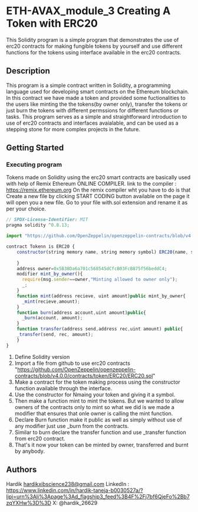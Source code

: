 # ETH-AVAX_module_3 Creating A Token with ERC20

This Solidity program is a simple program that demonstrates the use of erc20 contracts for making fungible tokens by yourself and use different functions for the tokens using interface available in the erc20 contracts.

## Description

This program is a simple contract written in Solidity, a programming language used for developing smart contracts on the Ethereum blockchain. In this contract we have made a token and provided some fuctionalities to the users like minting the the tokens(by owner only), transfer the tokens or just burn the tokens with different permssions for different functions or tasks. This program serves as a simple and straightforward introduction to use of erc20 contracts and interfaces avaialable, and can be used as a stepping stone for more complex projects in the future.

## Getting Started

### Executing program

Tokens made on Solidity using the erc20 smart contracts are basically used with help of Remix Ethereum ONLINE COMPILER. link to the compiler : https://remix.ethereum.org
On the remix compiler wht you have to do is that Create a new file by clicking START CODING button available on the page it will open you a new file. Go to your file with.sol extension and rename it as per your choice.
```javascript
// SPDX-License-Identifier: MIT
pragma solidity ^0.8.13;

import "https://github.com/OpenZeppelin/openzeppelin-contracts/blob/v4.0.0/contracts/token/ERC20/ERC20.sol";

contract Tokenn is ERC20 {
    constructor(string memory name, string memory symbol) ERC20(name, symbol) {
        
    }
    address owner=0x5B38Da6a701c568545dCfcB03FcB875f56beddC4;
    modifier mint_by_owner(){
      require(msg.sender==owner,"Minting allowed to owner only");
      _;
    }
    function mint(address recieve, uint amount)public mint_by_owner{
      _mint(recieve,amount);
    }
    function burn(address account,uint amount)public{
      _burn(account, amount);
    }
    function transfer(address send,address rec,uint amount) public{
    _transfer(send, rec, amount);
    }
}


```

 1. Define Solidity version
 2. Import a file from github to use erc20 contracts "https://github.com/OpenZeppelin/openzeppelin-contracts/blob/v4.0.0/contracts/token/ERC20/ERC20.sol"
 3. Make a contract for the token making process using the constructor function available through the interface.
 4. Use the constructor for Nmaing your token and giving it a symbol.
 5. Then make a function mint to mint the tokens. But we wanted to allow owners of the contracts only to mint so what we did is we made a modifier that ensures that onle owner is calling the mint function.
 6. Declare Burn function make it public as well as simply without use of any modifier just use _burn from the contracts.
 7. Similar to burn declare the transfer function and use _transfer function from erc20 contract.
 8. That's it now your token can be minted by owner, transferred and burnt by anybody.


## Authors

Hardik 
hardikxibscience238@gmail.com
LinkedIn : https://www.linkedin.com/in/hardik-taneja-b0030527a/?lipi=urn%3Ali%3Apage%3Ad_flagship3_feed%3B4F%2Fj7bf6QjeFo%2Bb7zqYXHw%3D%3D
X: @hardik_26629
